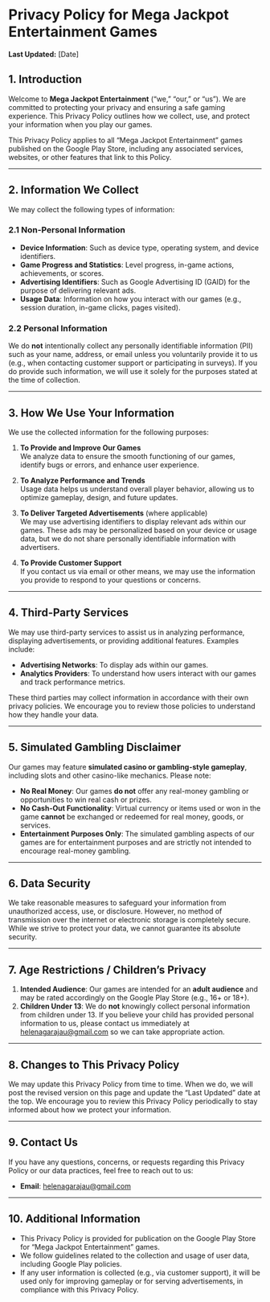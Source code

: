 # Privacy Policy for Mega Jackpot Entertainment Games

**Last Updated:** [Date]

## 1. Introduction

Welcome to **Mega Jackpot Entertainment** (“we,” “our,” or “us”). We are committed to protecting your privacy and ensuring a safe gaming experience. This Privacy Policy outlines how we collect, use, and protect your information when you play our games.

This Privacy Policy applies to all “Mega Jackpot Entertainment” games published on the Google Play Store, including any associated services, websites, or other features that link to this Policy.

---

## 2. Information We Collect

We may collect the following types of information:

### 2.1 Non-Personal Information

- **Device Information**: Such as device type, operating system, and device identifiers.  
- **Game Progress and Statistics**: Level progress, in-game actions, achievements, or scores.  
- **Advertising Identifiers**: Such as Google Advertising ID (GAID) for the purpose of delivering relevant ads.  
- **Usage Data**: Information on how you interact with our games (e.g., session duration, in-game clicks, pages visited).

### 2.2 Personal Information

We do **not** intentionally collect any personally identifiable information (PII) such as your name, address, or email unless you voluntarily provide it to us (e.g., when contacting customer support or participating in surveys). If you do provide such information, we will use it solely for the purposes stated at the time of collection.

---

## 3. How We Use Your Information

We use the collected information for the following purposes:

1. **To Provide and Improve Our Games**  
   We analyze data to ensure the smooth functioning of our games, identify bugs or errors, and enhance user experience.

2. **To Analyze Performance and Trends**  
   Usage data helps us understand overall player behavior, allowing us to optimize gameplay, design, and future updates.

3. **To Deliver Targeted Advertisements** (where applicable)  
   We may use advertising identifiers to display relevant ads within our games. These ads may be personalized based on your device or usage data, but we do not share personally identifiable information with advertisers.

4. **To Provide Customer Support**  
   If you contact us via email or other means, we may use the information you provide to respond to your questions or concerns.

---

## 4. Third-Party Services

We may use third-party services to assist us in analyzing performance, displaying advertisements, or providing additional features. Examples include:

- **Advertising Networks**: To display ads within our games.  
- **Analytics Providers**: To understand how users interact with our games and track performance metrics.

These third parties may collect information in accordance with their own privacy policies. We encourage you to review those policies to understand how they handle your data.

---

## 5. Simulated Gambling Disclaimer

Our games may feature **simulated casino or gambling-style gameplay**, including slots and other casino-like mechanics. Please note:

- **No Real Money**: Our games **do not** offer any real-money gambling or opportunities to win real cash or prizes.  
- **No Cash-Out Functionality**: Virtual currency or items used or won in the game **cannot** be exchanged or redeemed for real money, goods, or services.  
- **Entertainment Purposes Only**: The simulated gambling aspects of our games are for entertainment purposes and are strictly not intended to encourage real-money gambling.

---

## 6. Data Security

We take reasonable measures to safeguard your information from unauthorized access, use, or disclosure. However, no method of transmission over the internet or electronic storage is completely secure. While we strive to protect your data, we cannot guarantee its absolute security.

---

## 7. Age Restrictions / Children’s Privacy

1. **Intended Audience**: Our games are intended for an **adult audience** and may be rated accordingly on the Google Play Store (e.g., 16+ or 18+).  
2. **Children Under 13**: We do **not** knowingly collect personal information from children under 13. If you believe your child has provided personal information to us, please contact us immediately at [helenagarajau@gmail.com](mailto:helenagarajau@gmail.com) so we can take appropriate action.

---

## 8. Changes to This Privacy Policy

We may update this Privacy Policy from time to time. When we do, we will post the revised version on this page and update the “Last Updated” date at the top. We encourage you to review this Privacy Policy periodically to stay informed about how we protect your information.

---

## 9. Contact Us

If you have any questions, concerns, or requests regarding this Privacy Policy or our data practices, feel free to reach out to us:

- **Email**: [helenagarajau@gmail.com](mailto:helenagarajau@gmail.com)

---

## 10. Additional Information

- This Privacy Policy is provided for publication on the Google Play Store for “Mega Jackpot Entertainment” games.
- We follow guidelines related to the collection and usage of user data, including Google Play policies.
- If any user information is collected (e.g., via customer support), it will be used only for improving gameplay or for serving advertisements, in compliance with this Privacy Policy.
